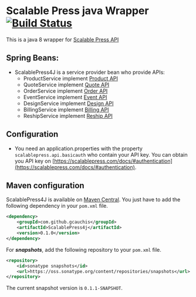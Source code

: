 # Scalable Press java Wrapper [![Build Status](https://travis-ci.org/gcauchis/ScalablePress4J.svg?branch=master)](https://travis-ci.org/gcauchis/ScalablePress4J)

This is a java 8 wrapper for [Scalable Press API](https://scalablepress.com/docs/)

## Spring Beans:
- ScalablePress4J is a service provider bean who provide APIs:
  - ProductService implement [Product API](https://scalablepress.com/docs/#product-api)
  - QuoteService implement [Quote API](https://scalablepress.com/docs/#quote-api)
  - OrderService implement [Order API](https://scalablepress.com/docs/#order-api)
  - EventService implement [Event API](https://scalablepress.com/docs/#event-api)
  - DesignService implement [Design  API](https://scalablepress.com/docs/#design-api)
  - BillingService implement [Billing  API](https://scalablepress.com/docs/#billing-api)
  - ReshipService implement [Reship  API](https://scalablepress.com/docs/#reship-api)

## Configuration
- You need an application.properties with the property `scalablepress.api.basicauth` who contain your API key. You can obtain you API key on [https://scalablepress.com/docs/#authentication](https://scalablepress.com/docs/#authentication).

## Maven configuration

ScalablePress4J is available on [Maven Central](http://search.maven.org/#search|ga|1|a%3A%22ScalablePress4j%22). You just have to add the following dependency in your `pom.xml` file.

```xml
<dependency>
    <groupId>com.github.gcauchis</groupId>
    <artifactId>ScalablePress4j</artifactId>
    <version>0.1.0</version>
</dependency>
```

For ***snapshots***, add the following repository to your `pom.xml` file.
```xml
<repository>
    <id>sonatype snapshots</id>
    <url>https://oss.sonatype.org/content/repositories/snapshots</url>
</repository>
```
The current snapshot version is `0.1.1-SNAPSHOT`.
